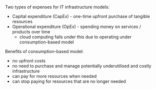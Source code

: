 Two types of expenses for IT infrastructure models:
- Capital expenditure (CapEx) - one-time upfront purchase of  tangible resources
- Operational expenditure (OpEx) - spending money on services / products over time
	- cloud computing falls under this due to operating under consumption-based model

Benefits of consumption-based model:
- no upfront costs
- no need to purchase and manage potentially underutilised and costly infrastructure
- can pay for more resources when needed
- can stop paying for resources that are no longer needed
